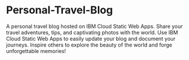 # Personal-Travel-Blog
A personal travel blog hosted on IBM Cloud Static Web Apps. Share your travel adventures, tips, and captivating photos with the world. Use IBM Cloud Static Web Apps to easily update your blog and document your journeys. Inspire others to explore the beauty of the world and forge unforgettable memories!
